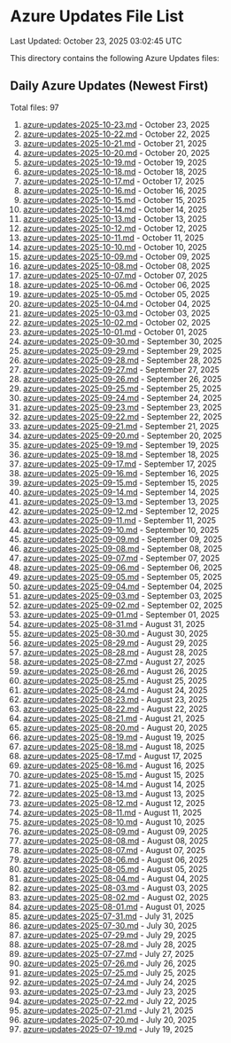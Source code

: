 # Azure Updates File List

Last Updated: October 23, 2025 03:02:45 UTC

This directory contains the following Azure Updates files:

## Daily Azure Updates (Newest First)

Total files: 97

1. [azure-updates-2025-10-23.md](./azure-updates-2025-10-23.md) - October 23, 2025
2. [azure-updates-2025-10-22.md](./azure-updates-2025-10-22.md) - October 22, 2025
3. [azure-updates-2025-10-21.md](./azure-updates-2025-10-21.md) - October 21, 2025
4. [azure-updates-2025-10-20.md](./azure-updates-2025-10-20.md) - October 20, 2025
5. [azure-updates-2025-10-19.md](./azure-updates-2025-10-19.md) - October 19, 2025
6. [azure-updates-2025-10-18.md](./azure-updates-2025-10-18.md) - October 18, 2025
7. [azure-updates-2025-10-17.md](./azure-updates-2025-10-17.md) - October 17, 2025
8. [azure-updates-2025-10-16.md](./azure-updates-2025-10-16.md) - October 16, 2025
9. [azure-updates-2025-10-15.md](./azure-updates-2025-10-15.md) - October 15, 2025
10. [azure-updates-2025-10-14.md](./azure-updates-2025-10-14.md) - October 14, 2025
11. [azure-updates-2025-10-13.md](./azure-updates-2025-10-13.md) - October 13, 2025
12. [azure-updates-2025-10-12.md](./azure-updates-2025-10-12.md) - October 12, 2025
13. [azure-updates-2025-10-11.md](./azure-updates-2025-10-11.md) - October 11, 2025
14. [azure-updates-2025-10-10.md](./azure-updates-2025-10-10.md) - October 10, 2025
15. [azure-updates-2025-10-09.md](./azure-updates-2025-10-09.md) - October 09, 2025
16. [azure-updates-2025-10-08.md](./azure-updates-2025-10-08.md) - October 08, 2025
17. [azure-updates-2025-10-07.md](./azure-updates-2025-10-07.md) - October 07, 2025
18. [azure-updates-2025-10-06.md](./azure-updates-2025-10-06.md) - October 06, 2025
19. [azure-updates-2025-10-05.md](./azure-updates-2025-10-05.md) - October 05, 2025
20. [azure-updates-2025-10-04.md](./azure-updates-2025-10-04.md) - October 04, 2025
21. [azure-updates-2025-10-03.md](./azure-updates-2025-10-03.md) - October 03, 2025
22. [azure-updates-2025-10-02.md](./azure-updates-2025-10-02.md) - October 02, 2025
23. [azure-updates-2025-10-01.md](./azure-updates-2025-10-01.md) - October 01, 2025
24. [azure-updates-2025-09-30.md](./azure-updates-2025-09-30.md) - September 30, 2025
25. [azure-updates-2025-09-29.md](./azure-updates-2025-09-29.md) - September 29, 2025
26. [azure-updates-2025-09-28.md](./azure-updates-2025-09-28.md) - September 28, 2025
27. [azure-updates-2025-09-27.md](./azure-updates-2025-09-27.md) - September 27, 2025
28. [azure-updates-2025-09-26.md](./azure-updates-2025-09-26.md) - September 26, 2025
29. [azure-updates-2025-09-25.md](./azure-updates-2025-09-25.md) - September 25, 2025
30. [azure-updates-2025-09-24.md](./azure-updates-2025-09-24.md) - September 24, 2025
31. [azure-updates-2025-09-23.md](./azure-updates-2025-09-23.md) - September 23, 2025
32. [azure-updates-2025-09-22.md](./azure-updates-2025-09-22.md) - September 22, 2025
33. [azure-updates-2025-09-21.md](./azure-updates-2025-09-21.md) - September 21, 2025
34. [azure-updates-2025-09-20.md](./azure-updates-2025-09-20.md) - September 20, 2025
35. [azure-updates-2025-09-19.md](./azure-updates-2025-09-19.md) - September 19, 2025
36. [azure-updates-2025-09-18.md](./azure-updates-2025-09-18.md) - September 18, 2025
37. [azure-updates-2025-09-17.md](./azure-updates-2025-09-17.md) - September 17, 2025
38. [azure-updates-2025-09-16.md](./azure-updates-2025-09-16.md) - September 16, 2025
39. [azure-updates-2025-09-15.md](./azure-updates-2025-09-15.md) - September 15, 2025
40. [azure-updates-2025-09-14.md](./azure-updates-2025-09-14.md) - September 14, 2025
41. [azure-updates-2025-09-13.md](./azure-updates-2025-09-13.md) - September 13, 2025
42. [azure-updates-2025-09-12.md](./azure-updates-2025-09-12.md) - September 12, 2025
43. [azure-updates-2025-09-11.md](./azure-updates-2025-09-11.md) - September 11, 2025
44. [azure-updates-2025-09-10.md](./azure-updates-2025-09-10.md) - September 10, 2025
45. [azure-updates-2025-09-09.md](./azure-updates-2025-09-09.md) - September 09, 2025
46. [azure-updates-2025-09-08.md](./azure-updates-2025-09-08.md) - September 08, 2025
47. [azure-updates-2025-09-07.md](./azure-updates-2025-09-07.md) - September 07, 2025
48. [azure-updates-2025-09-06.md](./azure-updates-2025-09-06.md) - September 06, 2025
49. [azure-updates-2025-09-05.md](./azure-updates-2025-09-05.md) - September 05, 2025
50. [azure-updates-2025-09-04.md](./azure-updates-2025-09-04.md) - September 04, 2025
51. [azure-updates-2025-09-03.md](./azure-updates-2025-09-03.md) - September 03, 2025
52. [azure-updates-2025-09-02.md](./azure-updates-2025-09-02.md) - September 02, 2025
53. [azure-updates-2025-09-01.md](./azure-updates-2025-09-01.md) - September 01, 2025
54. [azure-updates-2025-08-31.md](./azure-updates-2025-08-31.md) - August 31, 2025
55. [azure-updates-2025-08-30.md](./azure-updates-2025-08-30.md) - August 30, 2025
56. [azure-updates-2025-08-29.md](./azure-updates-2025-08-29.md) - August 29, 2025
57. [azure-updates-2025-08-28.md](./azure-updates-2025-08-28.md) - August 28, 2025
58. [azure-updates-2025-08-27.md](./azure-updates-2025-08-27.md) - August 27, 2025
59. [azure-updates-2025-08-26.md](./azure-updates-2025-08-26.md) - August 26, 2025
60. [azure-updates-2025-08-25.md](./azure-updates-2025-08-25.md) - August 25, 2025
61. [azure-updates-2025-08-24.md](./azure-updates-2025-08-24.md) - August 24, 2025
62. [azure-updates-2025-08-23.md](./azure-updates-2025-08-23.md) - August 23, 2025
63. [azure-updates-2025-08-22.md](./azure-updates-2025-08-22.md) - August 22, 2025
64. [azure-updates-2025-08-21.md](./azure-updates-2025-08-21.md) - August 21, 2025
65. [azure-updates-2025-08-20.md](./azure-updates-2025-08-20.md) - August 20, 2025
66. [azure-updates-2025-08-19.md](./azure-updates-2025-08-19.md) - August 19, 2025
67. [azure-updates-2025-08-18.md](./azure-updates-2025-08-18.md) - August 18, 2025
68. [azure-updates-2025-08-17.md](./azure-updates-2025-08-17.md) - August 17, 2025
69. [azure-updates-2025-08-16.md](./azure-updates-2025-08-16.md) - August 16, 2025
70. [azure-updates-2025-08-15.md](./azure-updates-2025-08-15.md) - August 15, 2025
71. [azure-updates-2025-08-14.md](./azure-updates-2025-08-14.md) - August 14, 2025
72. [azure-updates-2025-08-13.md](./azure-updates-2025-08-13.md) - August 13, 2025
73. [azure-updates-2025-08-12.md](./azure-updates-2025-08-12.md) - August 12, 2025
74. [azure-updates-2025-08-11.md](./azure-updates-2025-08-11.md) - August 11, 2025
75. [azure-updates-2025-08-10.md](./azure-updates-2025-08-10.md) - August 10, 2025
76. [azure-updates-2025-08-09.md](./azure-updates-2025-08-09.md) - August 09, 2025
77. [azure-updates-2025-08-08.md](./azure-updates-2025-08-08.md) - August 08, 2025
78. [azure-updates-2025-08-07.md](./azure-updates-2025-08-07.md) - August 07, 2025
79. [azure-updates-2025-08-06.md](./azure-updates-2025-08-06.md) - August 06, 2025
80. [azure-updates-2025-08-05.md](./azure-updates-2025-08-05.md) - August 05, 2025
81. [azure-updates-2025-08-04.md](./azure-updates-2025-08-04.md) - August 04, 2025
82. [azure-updates-2025-08-03.md](./azure-updates-2025-08-03.md) - August 03, 2025
83. [azure-updates-2025-08-02.md](./azure-updates-2025-08-02.md) - August 02, 2025
84. [azure-updates-2025-08-01.md](./azure-updates-2025-08-01.md) - August 01, 2025
85. [azure-updates-2025-07-31.md](./azure-updates-2025-07-31.md) - July 31, 2025
86. [azure-updates-2025-07-30.md](./azure-updates-2025-07-30.md) - July 30, 2025
87. [azure-updates-2025-07-29.md](./azure-updates-2025-07-29.md) - July 29, 2025
88. [azure-updates-2025-07-28.md](./azure-updates-2025-07-28.md) - July 28, 2025
89. [azure-updates-2025-07-27.md](./azure-updates-2025-07-27.md) - July 27, 2025
90. [azure-updates-2025-07-26.md](./azure-updates-2025-07-26.md) - July 26, 2025
91. [azure-updates-2025-07-25.md](./azure-updates-2025-07-25.md) - July 25, 2025
92. [azure-updates-2025-07-24.md](./azure-updates-2025-07-24.md) - July 24, 2025
93. [azure-updates-2025-07-23.md](./azure-updates-2025-07-23.md) - July 23, 2025
94. [azure-updates-2025-07-22.md](./azure-updates-2025-07-22.md) - July 22, 2025
95. [azure-updates-2025-07-21.md](./azure-updates-2025-07-21.md) - July 21, 2025
96. [azure-updates-2025-07-20.md](./azure-updates-2025-07-20.md) - July 20, 2025
97. [azure-updates-2025-07-19.md](./azure-updates-2025-07-19.md) - July 19, 2025

